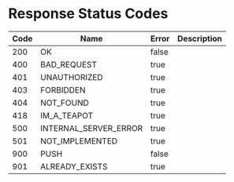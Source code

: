 # Response Status Codes

|Code|Name                 |Error|Description|
|----|---------------------|-----|-----------|
|200 |OK                   |false|           |
|400 |BAD_REQUEST          |true |           |
|401 |UNAUTHORIZED         |true |           |
|403 |FORBIDDEN            |true |           |
|404 |NOT_FOUND            |true |           |
|418 |IM_A_TEAPOT          |true |           |
|500 |INTERNAL_SERVER_ERROR|true |           |
|501 |NOT_IMPLEMENTED      |true |           |
|900 |PUSH                 |false|           |
|901 |ALREADY_EXISTS       |true |           |
